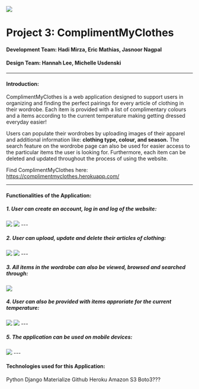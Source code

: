 <img src="https://i.imgur.com/HVvUoqu.png">

# Project 3: ComplimentMyClothes
#### Development Team: Hadi Mirza, Eric Mathias, Jasnoor Nagpal
#### Design Team: Hannah Lee, Michelle Usdenski
---
#### **Introduction:**

ComplimentMyClothes is a web application designed to support users in organizing and finding the perfect pairings for every article of clothing in their wordrobe. Each item is provided with a list of complimentary colours and a items according to the current temperature making getting dressed everyday easier! 

Users can populate their wordrobes by uploading images of their apparel and additional information like: **clothing type, colour, and season.** The search feature on the wordrobe page can also be used for easier access to the particular items the user is looking for. Furthermore, each item can be deleted and updated throughout the process of using the website. 

Find ComplimentMyClothes here: https://complimentmyclothes.herokuapp.com/

---
#### **Functionalities of the Application:**

##### 1. User can create an account, log in and log of the website: 
<img src="https://i.imgur.com/akR1C74.png">
<img src="https://i.imgur.com/oTqzvTj.png">
---

##### 2. User can upload, update and delete their articles of clothing:
<img src="https://i.imgur.com/8H6cA25.png">
<img src="https://i.imgur.com/5edLOUp.png">
---

##### 3. All items in the wordrobe can also be viewed, browsed and searched through: 
<img src="https://i.imgur.com/lkutURc.png">

##### 4. User can also be provided with items approriate for the current temperature:
<img src="https://i.imgur.com/hQjNINH.png">
<img src="https://i.imgur.com/Rr26FCl.png">
---

##### 5. The application can be used on mobile devices:
<img src="https://i.imgur.com/s8sI1CI.png">
---

#### **Technologies used for this Application:**

Python
Django
Materialize 
Github
Heroku
Amazon S3
Boto3???


